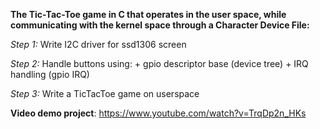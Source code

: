 **The Tic-Tac-Toe game in C that operates in the user space, while communicating with the kernel space through a Character Device File:**

_Step 1:_ Write I2C driver for ssd1306 screen 

_Step 2:_ Handle buttons using:
	+ gpio descriptor base (device tree)
	+ IRQ handling (gpio IRQ)

_Step 3:_ Write a TicTacToe game on userspace


**Video demo project**: https://www.youtube.com/watch?v=TrqDp2n_HKs
